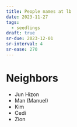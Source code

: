 ```yaml
---
title: People names at lb
date: 2023-11-27
tags:
  - seedlings
draft: true
sr-due: 2023-12-01
sr-interval: 4
sr-ease: 270
---
```

# Neighbors

- Jun Hizon
- Man (Manuel)
- Kim
- Cedi
- Zion